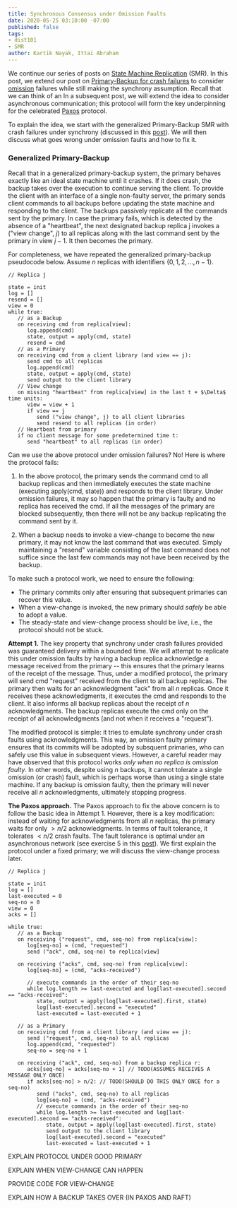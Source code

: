 ```yaml
---
title: Synchronous Consensus under Omission Faults
date: 2020-05-25 03:10:00 -07:00
published: false
tags:
- dist101
- SMR
author: Kartik Nayak, Ittai Abraham
---
```


We continue our series of posts on [State Machine Replication](https://decentralizedthoughts.github.io/2019-10-15-consensus-for-state-machine-replication/) (SMR). In this post, we extend our post on [Primary-Backup for crash failures](https://decentralizedthoughts.github.io/2019-11-01-primary-backup/) to consider [omission](https://decentralizedthoughts.github.io/2019-06-07-modeling-the-adversary/) failures while still making the synchrony assumption. Recall that we can think of an In a subsequent post, we will extend the idea to consider asynchronous communication; this protocol will form the key underpinning for the celebrated [Paxos](https://lamport.azurewebsites.net/pubs/paxos-simple.pdf) protocol.

To explain the idea, we start with the generalized Primary-Backup SMR with crash failures under synchrony (discussed in this [post](https://decentralizedthoughts.github.io/2019-11-01-primary-backup/)). We will then discuss what goes wrong under omission faults and how to fix it.

### Generalized Primary-Backup

Recall that in a generalized primary-backup system, the primary behaves exactly like an ideal state machine until it crashes. If it does crash, the backup takes over the execution to continue serving the client. To provide the client with an interface of a single non-faulty server, the primary sends client commands to all backups before updating the state machine and responding to the client. The backups passively replicate all the commands sent by the primary. In case the primary fails, which is detected by the absence of a "heartbeat", the next designated backup replica j invokes a ("view change", $j$) to all replicas along with the last command sent by the primary in view $j-1$. It then becomes the primary.

For completeness, we have repeated the generalized primary-backup pseudocode below. Assume $n$ replicas with identifiers $\{0,1,2,\dots,n-1\}$.

```
// Replica j

state = init
log = []
resend = []
view = 0
while true:
   // as a Backup
   on receiving cmd from replica[view]:
      log.append(cmd)
      state, output = apply(cmd, state)
      resend = cmd        
   // as a Primary
   on receiving cmd from a client library (and view == j):
      send cmd to all replicas
      log.append(cmd)
      state, output = apply(cmd, state)
      send output to the client library
   // View change
   on missing "heartbeat" from replica[view] in the last t + $\Delta$ time units:
      view = view + 1
      if view == j
         send ("view change", j) to all client libraries
         send resend to all replicas (in order)
   // Heartbeat from primary
   if no client message for some predetermined time t: 
      send "heartbeat" to all replicas (in order)
```

Can we use the above protocol under omission failures? No! Here is where the protocol fails:
1. In the above protocol, the primary sends the command cmd to all backup replicas and then immediately executes the state machine (executing apply(cmd, state)) and responds to the client library. Under omission failures, it may so happen that the primary is faulty and no replica has received the cmd. If all the messages of the primary are blocked subsequently, then there will not be any backup replicating the command sent by it.

2. When a backup needs to invoke a view-change to become the new primary, it may not know the last command that was executed. Simply maintaining a "resend" variable consisting of the last command does not suffice since the last few commands may not have been received by the backup.

To make such a protocol work, we need to ensure the following:
- The primary commits only after ensuring that subsequent primaries can recover this value.
- When a view-change is invoked, the new primary should *safely* be able to adopt a value.
- The steady-state and view-change process should be *live*, i.e., the protocol should not be stuck.

**Attempt 1.** The key property that synchrony under crash failures provided was guaranteed delivery within a bounded time. We will attempt to replicate this under omission faults by having a backup replica acknowledge a message received from the primary -- this ensures that the primary learns of the receipt of the message. Thus, under a modified protocol, the primary will send cmd "request" received from the client to all backup replicas. The primary then waits for an acknowledgment "ack" from all $n$ replicas. Once it receives these acknowledgments, it executes the cmd and responds to the client. It also informs all backup replicas about the receipt of $n$ acknowledgments. The backup replicas execute the cmd only on the receipt of all acknowledgments (and not when it receives a "request").

The modified protocol is simple: it tries to emulate synchrony under crash faults using acknowledgments. This way, an omission faulty primary ensures that its commits will be adopted by subsquent primaries, who can safely use this value in subsequent views. However, a careful reader may have observed that this protocol works *only when no replica is omission faulty*. In other words, despite using $n$ backups, it cannot tolerate a single omission (or crash) fault, which is perhaps worse than using a single state machine. If any backup is omission faulty, then the primary will never receive all $n$ acknowledgments, ultimately stopping progress.

**The Paxos approach.** The Paxos approach to fix the above concern is to follow the basic idea in Attempt 1. However, there is a key modification: instead of waiting for acknowledgments from all $n$ replicas, the primary waits for only $> n/2$ acknowledgments. In terms of fault tolerance, it tolerates $< n/2$ crash faults. The fault tolerance is optimal under an asynchronous network (see exercise 5 in this [post](https://decentralizedthoughts.github.io/2019-06-25-on-the-impossibility-of-byzantine-agreement-for-n-equals-3f-in-partial-synchrony/)). We first explain the protocol under a fixed primary; we will discuss the view-change process later.

```
// Replica j

state = init
log = []
last-executed = 0
seq-no = 0
view = 0
acks = []

while true:
   // as a Backup
   on receiving ("request", cmd, seq-no) from replica[view]:
      log[seq-no] = (cmd, "requested")
      send ("ack", cmd, seq-no) to replica[view]
      
   on receiving ("acks", cmd, seq-no) from replica[view]:
      log[seq-no] = (cmd, "acks-received")
      
      // execute commands in the order of their seq-no
      while log.length >= last-executed and log[last-executed].second == "acks-received":
         state, output = apply(log[last-executed].first, state)
         log[last-executed].second = "executed"
         last-executed = last-executed + 1
      
   // as a Primary
   on receiving cmd from a client library (and view == j):
      send ("request", cmd, seq-no) to all replicas
      log.append(cmd, "requested")
      seq-no = seq-no + 1
      
   on receiving ("ack", cmd, seq-no) from a backup replica r:
      acks[seq-no] = acks[seq-no + 1] // TODO(ASSUMES RECEIVES A MESSAGE ONLY ONCE)
      if acks[seq-no] > n/2: // TODO(SHOULD DO THIS ONLY ONCE for a seq-no)
         send ("acks", cmd, seq-no) to all replicas
         log[seq-no] = (cmd, "acks-received")
         // execute commands in the order of their seq-no
         while log.length >= last-executed and log[last-executed].second == "acks-received":
            state, output = apply(log[last-executed].first, state)
            send output to the client library
            log[last-executed].second = "executed"
            last-executed = last-executed + 1
```

EXPLAIN PROTOCOL UNDER GOOD PRIMARY

EXPLAIN WHEN VIEW-CHANGE CAN HAPPEN

PROVIDE CODE FOR VIEW-CHANGE

EXPLAIN HOW A BACKUP TAKES OVER (IN PAXOS AND RAFT)
